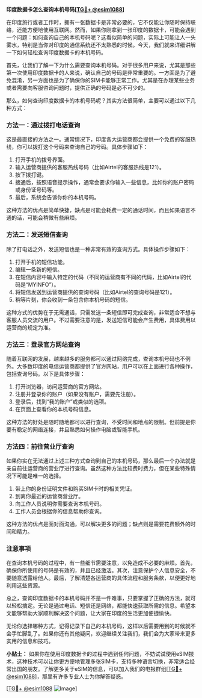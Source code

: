 **印度数据卡怎么查询本机号码[[TG💪+ @esim1088](https://t.me/s/esim1088)]**

在印度旅行或者工作时，拥有一张数据卡是非常必要的，它不仅能让你随时保持联络，还能方便地使用互联网。然而，如果你刚拿到一张印度的数据卡，可能会遇到一个问题：如何查询自己的本机号码呢？这看似简单的问题，实际上可能让人一头雾水，特别是当你对印度的通信系统还不太熟悉的时候。今天，我们就来详细讲解一下如何轻松查询印度数据卡的本机号码。

首先，让我们了解一下为什么需要查询本机号码。对于很多用户来说，尤其是那些第一次使用印度数据卡的人来说，确认自己的号码是非常重要的。一方面是为了避免混淆，另一方面也是为了确保你的SIM卡能够正常工作。尤其是在办理某些业务或者需要向客服咨询问题时，提供正确的号码是必不可少的。

那么，如何查询印度数据卡的本机号码呢？其实方法很简单，主要可以通过以下几种方式：

### 方法一：通过拨打电话查询

这是最直接的方法之一。通常情况下，印度各大运营商都会提供一个免费的客服热线，你可以拨打这个号码来查询自己的号码。具体步骤如下：

1. 打开手机的拨号界面。
2. 输入运营商提供的客服热线号码（比如Airtel的客服热线是121）。
3. 按下拨打键。
4. 接通后，按照语音提示操作，通常会要求你输入一些信息，比如你的账户密码或身份证号码等。
5. 最后，系统会告诉你你的本机号码。

这种方法的优点是简单快捷，缺点是可能会耗费一定的通话时间，而且如果语言不通的话，可能会稍微有些麻烦。

### 方法二：发送短信查询

除了打电话之外，发送短信也是一种非常有效的查询方式。具体操作步骤如下：

1. 打开手机的短信功能。
2. 编辑一条新的短信。
3. 在短信内容中输入特定的代码（不同的运营商有不同的代码，比如Airtel的代码是“MYINFO”）。
4. 将短信发送到运营商提供的查询号码（比如Airtel的查询号码是121）。
5. 稍等片刻，你会收到一条包含你本机号码的短信。

这种方式的优势在于无需通话，只需发送一条短信即可完成查询，非常适合不想与客服人员交流的用户。不过需要注意的是，发送短信可能会产生费用，具体费用以运营商的规定为准。

### 方法三：登录官方网站查询

随着互联网的发展，越来越多的服务都可以通过网络完成，查询本机号码也不例外。大多数印度的电信运营商都提供了官方网站，用户可以在上面进行各种操作，包括查询号码。以下是具体步骤：

1. 打开浏览器，访问运营商的官方网站。
2. 注册并登录你的账户（如果没有账户，需要先注册）。
3. 登录后，找到“我的账户”或类似的选项。
4. 在页面上查看你的本机号码信息。

这种方法的好处是随时随地都可以进行查询，不受时间和地点的限制。但前提是你要有稳定的网络连接，并且熟悉如何操作电脑或智能手机。

### 方法四：前往营业厅查询

如果你实在无法通过上述三种方式查询到自己的本机号码，那么最后一个办法就是亲自前往运营商的营业厅进行查询。虽然这种方法比较费时费力，但在某些特殊情况下可能是唯一的选择。

1. 带上你的身份证明文件和购买SIM卡时的相关凭证。
2. 到离你最近的运营商营业厅。
3. 向工作人员说明你需要查询本机号码。
4. 工作人员会根据你的信息帮助你查询。

这种方法的优点是面对面沟通，可以解决更多的问题；缺点则是需要花费额外的时间和精力。

### 注意事项

在查询本机号码的过程中，有一些细节需要注意，以免造成不必要的麻烦。首先，确保你所使用的号码是有效的，并且已经激活。其次，注意保护个人信息安全，不要随意透露给他人。最后，了解清楚各运营商的具体流程和服务条款，以便更好地利用这些资源。

总之，查询印度数据卡的本机号码并不是一件难事，只要掌握了正确的方法，就可以轻松搞定。无论是通过电话、短信还是网络，都能快速获取所需的信息。希望本文能够帮助大家顺利解决这个问题，让大家在印度的生活更加便捷愉快。

无论你选择哪种方式，记得记录下自己的本机号码，这样以后需要用到的时候就不会手忙脚乱了。如果你还有其他疑问，欢迎继续关注我们，我们会为大家带来更多实用的信息和技巧。

**小贴士：** 如果你在使用印度数据卡的过程中遇到任何问题，不妨试试使用eSIM技术，这种技术可以让你更方便地管理多张SIM卡，支持多种语言切换，非常适合经常出国的朋友。了解更多关于eSIM的信息，可以加入我们的电报群组[[TG💪+ @esim1088](https://t.me/s/esim1088)]，那里有许多专业人士为你解答疑惑。

[[TG💪+ @esim1088](https://t.me/s/esim1088) ![Image](https://i.postimg.cc/4NQfJmqS/Snipaste-2025-05-13-00-14-12.png)]